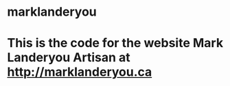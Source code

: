 # marklanderyou
# This is the code for the website Mark Landeryou Artisan at http://marklanderyou.ca
